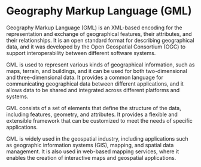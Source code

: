 # Geography Markup Language (GML) 

Geography Markup Language (GML) is an XML-based encoding for the representation and exchange of geographical features, their attributes, and their relationships. It is an open standard format for describing geographical data, and it was developed by the Open Geospatial Consortium (OGC) to support interoperability between different software systems.

GML is used to represent various kinds of geographical information, such as maps, terrain, and buildings, and it can be used for both two-dimensional and three-dimensional data. It provides a common language for communicating geographical data between different applications, and it allows data to be shared and integrated across different platforms and systems.

GML consists of a set of elements that define the structure of the data, including features, geometry, and attributes. It provides a flexible and extensible framework that can be customized to meet the needs of specific applications.

GML is widely used in the geospatial industry, including applications such as geographic information systems (GIS), mapping, and spatial data management. It is also used in web-based mapping services, where it enables the creation of interactive maps and geospatial applications.
